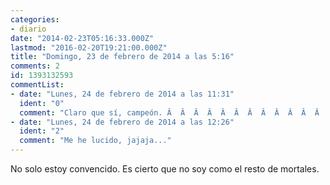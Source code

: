 ```yaml
---
categories:
- diario
date: "2014-02-23T05:16:33.000Z"
lastmod: "2016-02-20T19:21:00.000Z"
title: "Domingo, 23 de febrero de 2014 a las 5:16"
comments: 2
id: 1393132593
commentList:
- date: "Lunes, 24 de febrero de 2014 a las 11:31"
  ident: "0"
  comment: "Claro que sí, campeón. Â  Â  Â  Â  Â  Â  Â  Â  Â  Â  Â  Â  Â  Â "
- date: "Lunes, 24 de febrero de 2014 a las 12:26"
  ident: "2"
  comment: "Me he lucido, jajaja..."
---
```


No solo estoy convencido. Es cierto que no soy como el resto de mortales.